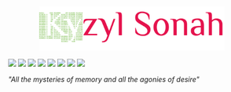 <p align="center">
  <img src="card.png" style="width: 75%; height: auto;"/>
</p>

<p id="doit" align="left">
  <p>
    <img src="https://img.shields.io/badge/Illustrator-FF9A00?style=for-the-badge&logo=adobe%20illustrator&logoColor=white">
    <img src="https://img.shields.io/badge/JavaScript-9B870C?style=for-the-badge&logo=javascript&logoColor=white">
    <img src="https://img.shields.io/badge/React-1A8EAC?style=for-the-badge&logo=react&logoColor=white">
    <img src="https://img.shields.io/badge/three.js-242424?style=for-the-badge&logo=three.js&logoColor=white">
    <img src="https://img.shields.io/badge/C%23-239120?style=for-the-badge&logo=c-sharp&logoColor=white">
    <img src="https://img.shields.io/badge/.NET-512BD4?style=for-the-badge&logo=dotnet&logoColor=white">
    <img src="https://img.shields.io/badge/MonoGame-E63C00?style=for-the-badge&logo=MonoGame&logoColor=white">
    <img src="https://img.shields.io/badge/Godot-478CBF?style=for-the-badge&logo=GodotEngine&logoColor=white">
  </p>
</p>

<i>"All the mysteries of memory and all the agonies of desire"</i>
